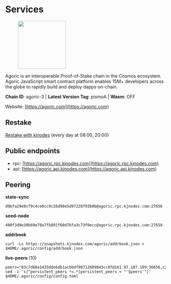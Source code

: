 # Services

<figure><img src="https://raw.githubusercontent.com/kj89/testnet_manuals/main/pingpub/logos/agoric.png" width="150" alt=""><figcaption></figcaption></figure>

Agoric is an interoperable Proof-of-Stake chain in the Cosmos ecosystem.  Agoric JavaScript smart contract platform enables 15M+ developers across the  globe to rapidly build and deploy dapps on-chain.

**Chain ID**: agoric-3 | **Latest Version Tag**: pismoA | **Wasm**: OFF

Website: [https://agoric.com](https://agoric.com)

## Restake

[Restake with kjnodes](https://restake.app/agoric/agoricvaloper1ku5sm2twlsywdrp4wz3kfwgyrtqtp0lpr3nvk8) (every day at 08:00, 20:00)
## Public endpoints

* rpc: [https://agoric.rpc.kjnodes.com](https://agoric.rpc.kjnodes.com)
* api: [https://agoric.api.kjnodes.com](https://agoric.api.kjnodes.com)

## Peering

**state-sync**

```
d9bfa29e0cf9c4ce0cc9c26d98e5d97228f93b0b@agoric.rpc.kjnodes.com:27656
```

**seed-node**

```
400f3d9e30b69e78a7fb891f60d76fa3c73f0ecc@agoric.rpc.kjnodes.com:27659
```

**addrbook**
```
curl -Ls https://snapshots.kjnodes.com/agoric/addrbook.json > $HOME/.agoric/config/addrbook.json
```

**live-peers** (10)
```
peers="03c7d68a1433dde6db1acbbdf98712609843cc8f@161.97.187.189:36656,c2a993a5c8905ee1be929352654b6a49ecf0726a@195.3.222.163:26656,576e4e90b785fb16c129a0141b57342e51fd61b4@193.176.85.156:26656,e07945e91c6f9936e3dee73afd49d904be320c99@128.0.51.3:26656,abc62ded9142361bd9832282242a53611785ffcd@51.81.109.109:26656,5e0acd690771af91625095185f6081dd1bccdb8f@78.47.21.189:26656,bd0bc3737ca1cfebc3c2aef75ab2c3cc74768d8a@142.132.212.19:26656,f095bb53006ebddcbbf29c8df70dddcba6419e36@142.93.145.13:26656,e5970b2440e4083c7d74b51c8991ac9fd0f54dc0@162.55.132.48:15634,d9bfa29e0cf9c4ce0cc9c26d98e5d97228f93b0b@144.76.163.233:27656"
sed -i 's|^persistent_peers *=.*|persistent_peers = "'$peers'"|' $HOME/.agoric/config/config.toml
```
